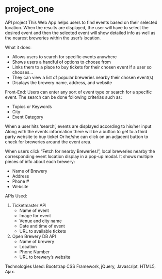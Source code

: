 # project_one
API project
This Web App helps users to find events based on their selected location. When the results are displayed, the user will have to select the desired event and then the selected event will show detailed info as well as the nearest breweries within the user’s location.

What it does:
- Allows users to search for specific events anywhere
- Shows users a handful of options to choose from
- Links them to a place to buy tickets for their chosen event
If a user so chooses...
- They can view a list of popular breweries nearby their chosen event(s)
- Displays the brewery name, address, and website

Front-End:
Users can enter any sort of event type or search for a specific event.
The search can be done following criterias such as:
- Topics or Keywords
- City
- Event Category

When a user hits ‘search’, events are displayed according to his/her input
Along with the events information there will be a button to get to a third party website to buy ticket 
Or he/she can click on an adjacent button to check for breweries around the event area.

When users click “Fetch for nearby Breweries!”, local breweries nearby the corresponding event location display in a  pop-up modal.
It shows multiple pieces of info about each brewery:
- Name of Brewery
- Address
- Phone #
- Website

APIs Used:
1. Ticketmaster API
    - Name of event
    - Image for event
    - Venue and city name
    - Date and time of event
    - URL to available tickets
2. Open Brewery DB API
    - Name of brewery
    - Location
    - Phone Number
    - URL to brewery’s website
    
Technologies Used:
Bootstrap CSS Framework, jQuery, Javascript, HTML5, Ajax.



